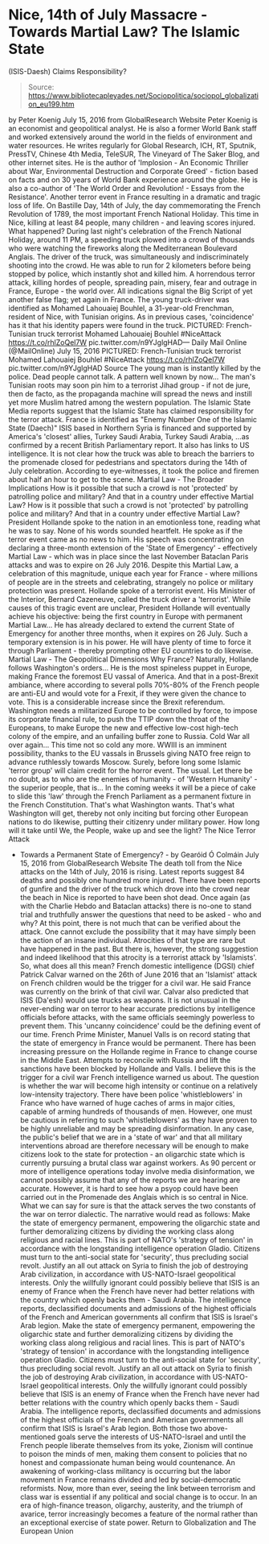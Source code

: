 # Nice, 14th of July Massacre - Towards Martial Law? The Islamic State 
(ISIS-Daesh) Claims Responsibility?

> Source: https://www.bibliotecapleyades.net/Sociopolitica/sociopol_globalization_eu199.htm

by Peter Koenig July 15, 2016 from GlobalResearch Website
Peter Koenig is an economist and geopolitical analyst.
He is also a former World Bank staff and worked extensively around the world in the fields of environment and water resources.
He writes regularly for Global Research, ICH, RT, Sputnik, PressTV, Chinese 4th Media, TeleSUR, The Vineyard of The Saker Blog,
and other internet sites.
He is the author of 'Implosion - An Economic Thriller about War, Environmental Destruction and Corporate Greed' - fiction based on facts and on 30 years of World Bank experience around the globe.
He is also a co-author of
'The World Order and Revolution! - Essays from the Resistance'.
Another terror event in France resulting in a dramatic and tragic loss of life. On Bastille Day, 14th of July, the day commemorating the French Revolution of 1789, the most important French National Holiday. This time in Nice, killing at least 84 people, many children - and leaving scores injured.
What happened? During last night's celebration of the French National Holiday, around 11 PM, a speeding truck plowed into a crowd of thousands who were watching the fireworks along the Mediterranean Boulevard Anglais.
The driver of the truck, was simultaneously and indiscriminately shooting into the crowd. He was able to run for 2 kilometers before being stopped by police, which instantly shot and killed him. A horrendous terror attack, killing hordes of people, spreading pain, misery, fear and outrage in France, Europe - the world over. All indications signal the Big Script of yet another false flag; yet again in France. The young truck-driver was identified as Mohamed Lahouaiej Bouhlel, a 31-year-old Frenchman, resident of Nice, with Tunisian origins.
As in previous cases, 'coincidence' has it that his identity papers were found in the truck.
PICTURED: French-Tunisian truck terrorist Mohamed Lahouaiej Bouhlel #NiceAttack https://t.co/rhlZoQel7W pic.twitter.com/n9YJglgHAD— Daily Mail Online (@MailOnline) July 15, 2016
PICTURED: French-Tunisian truck terrorist Mohamed Lahouaiej Bouhlel #NiceAttack https://t.co/rhlZoQel7W pic.twitter.com/n9YJglgHAD
Source
The young man is instantly killed by the police. Dead people cannot talk. A pattern well known by now... The man's Tunisian roots may soon pin him to a terrorist Jihad group - if not de jure, then de facto, as the propaganda machine will spread the news and instill yet more Muslim hatred among the western population.
The Islamic State Media reports suggest that the Islamic State has claimed responsibility for the terror attack.
France is identified as "Enemy Number One of the Islamic State (Daech)" ISIS based in Northern Syria is financed and supported by America's 'closest' allies,
Turkey Saudi Arabia,
Turkey
Saudi Arabia,
...as confirmed by a recent British Parliamentary report.
It also has links to US intelligence. It is not clear how the truck was able to breach the barriers to the promenade closed for pedestrians and spectators during the 14th of July celebration. According to eye-witnesses, it took the police and firemen about half an hour to get to the scene.
Martial Law - The Broader Implications
How is it possible that such a crowd is not 'protected' by patrolling police and military? And that in a country under effective Martial Law?
How is it possible that such a crowd is not 'protected' by patrolling police and military?
And that in a country under effective Martial Law?
President Hollande spoke to the nation in an emotionless tone, reading what he was to say. None of his words sounded heartfelt. He spoke as if the terror event came as no news to him.
His speech was concentrating on declaring a three-month extension of the 'State of Emergency' - effectively Martial Law - which was in place since the last November Bataclan Paris attacks and was to expire on 26 July 2016.
Despite this Martial Law, a celebration of this magnitude, unique each year for France - where millions of people are in the streets and celebrating, strangely no police or military protection was present. Hollande spoke of a terrorist event. His Minister of the Interior, Bernard Cazeneuve, called the truck driver a 'terrorist'.
While causes of this tragic event are unclear, President Hollande will eventually achieve his objective:
being the first country in Europe with permanent Martial Law...
He has already declared to extend the current State of Emergency for another three months, when it expires on 26 July. Such a temporary extension is in his power.
He will have plenty of time to force it through Parliament - thereby prompting other EU countries to do likewise.
Martial Law - The Geopolitical Dimensions Why France? Naturally, Hollande follows Washington's orders...
He is the most spineless puppet in Europe, making France the foremost EU vassal of America. And that in a post-Brexit ambiance, where according to several polls 70%-80% of the French people are anti-EU and would vote for a Frexit, if they were given the chance to vote.
This is a considerable increase since the Brexit referendum. Washington needs a militarized Europe to be controlled by force, to impose its corporate financial rule, to push the TTIP down the throat of the Europeans, to make Europe the new and effective low-cost high-tech colony of the empire, and an unfailing buffer zone to Russia. Cold War all over again...
This time not so cold any more. WWIII is an imminent possibility, thanks to the EU vassals in Brussels giving NATO free reign to advance ruthlessly towards Moscow. Surely, before long some Islamic 'terror group' will claim credit for the horror event. The usual. Let there be no doubt, as to who are the enemies of humanity - of 'Western Humanity' - the superior people, that is... In the coming weeks it will be a piece of cake to slide this 'law' through the French Parliament as a permanent fixture in the French Constitution.
That's what Washington wants. That's what Washington will get, thereby not only inciting but forcing other European nations to do likewise, putting their citizenry under military power. How long will it take until We, the People, wake up and see the light?
The Nice Terror Attack
- Towards a Permanent State of Emergency? - by Gearóid Ó Colmáin July 15, 2016 from GlobalResearch Website
The death toll from the Nice attacks on the 14th of July, 2016 is rising. Latest reports suggest 84 deaths and possibly one hundred more injured. There have been reports of gunfire and the driver of the truck which drove into the crowd near the beach in Nice is reported to have been shot dead. Once again (as with the Charlie Hebdo and Bataclan attacks) there is no-one to stand trial and truthfully answer the questions that need to be asked - who and why? At this point, there is not much that can be verified about the attack. One cannot exclude the possibility that it may have simply been the action of an insane individual. Atrocities of that type are rare but have happened in the past. But there is, however, the strong suggestion and indeed likelihood that this atrocity is a terrorist attack by 'Islamists'.
So, what does all this mean? French domestic intelligence (DGSI) chief Patrick Calvar warned on the 26th of June 2016 that an 'Islamist' attack on French children would be the trigger for a civil war. He said France was currently on the brink of that civil war.
Calvar also predicted that ISIS (Da'esh) would use trucks as weapons.
It is not unusual in the never-ending war on terror to hear accurate predictions by intelligence officials before attacks, with the same officials seemingly powerless to prevent them. This 'uncanny coincidence' could be the defining event of our time. French Prime Minister, Manuel Valls is on record stating that the state of emergency in France would be permanent. There has been increasing pressure on the Hollande regime in France to change course in the Middle East. Attempts to reconcile with Russia and lift the sanctions have been blocked by Hollande and Valls. I believe this is the trigger for a civil war French intelligence warned us about. The question is whether the war will become high intensity or continue on a relatively low-intensity trajectory.
There have been police 'whistleblowers' in France who have warned of huge caches of arms in major cities, capable of arming hundreds of thousands of men.
However, one must be cautious in referring to such 'whistleblowers' as they have proven to be highly unreliable and may be spreading disinformation. In any case, the public's belief that we are in a 'state of war' and that all military interventions abroad are therefore necessary will be enough to make citizens look to the state for protection - an oligarchic state which is currently pursuing a brutal class war against workers. As 90 percent or more of intelligence operations today involve media disinformation, we cannot possibly assume that any of the reports we are hearing are accurate. However, it is hard to see how a psyop could have been carried out in the Promenade des Anglais which is so central in Nice.
What we can say for sure is that the attack serves the two constants of the war on terror dialectic.
The narrative would read as follows:
Make the state of emergency permanent, empowering the oligarchic state and further demoralizing citizens by dividing the working class along religious and racial lines. This is part of NATO's 'strategy of tension' in accordance with the longstanding intelligence operation Gladio. Citizens must turn to the anti-social state for 'security', thus precluding social revolt. Justify an all out attack on Syria to finish the job of destroying Arab civilization, in accordance with US-NATO-Israel geopolitical interests. Only the willfully ignorant could possibly believe that ISIS is an enemy of France when the French have never had better relations with the country which openly backs them - Saudi Arabia. The intelligence reports, declassified documents and admissions of the highest officials of the French and American governments all confirm that ISIS is Israel's Arab legion.
Make the state of emergency permanent, empowering the oligarchic state and further demoralizing citizens by dividing the working class along religious and racial lines.
This is part of NATO's 'strategy of tension' in accordance with the longstanding intelligence operation Gladio. Citizens must turn to the anti-social state for 'security', thus precluding social revolt.
Justify an all out attack on Syria to finish the job of destroying Arab civilization, in accordance with US-NATO-Israel geopolitical interests.
Only the willfully ignorant could possibly believe that ISIS is an enemy of France when the French have never had better relations with the country which openly backs them - Saudi Arabia.
The intelligence reports, declassified documents and admissions of the highest officials of the French and American governments all confirm that ISIS is Israel's Arab legion.
Both those two above-mentioned goals serve the interests of US-NATO-Israel and until the French people liberate themselves from its yoke, Zionism will continue to poison the minds of men, making them consent to policies that no honest and compassionate human being would countenance. An awakening of working-class militancy is occurring but the labor movement in France remains divided and led by social-democratic reformists.
Now, more than ever, seeing the link between terrorism and class war is essential if any political and social change is to occur.
In an era of high-finance treason, oligarchy, austerity, and the triumph of avarice, terror increasingly becomes a feature of the normal rather than an exceptional exercise of state power.
Return to Globalization and The European Union
